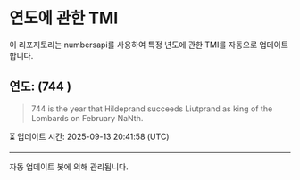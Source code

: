 
# 연도에 관한 TMI

이 리포지토리는 numbersapi를 사용하여 특정 년도에 관한 TMI를 자동으로 업데이트합니다.

## 연도: (744 )
> 744 is the year that Hildeprand succeeds Liutprand as king of the Lombards on February NaNth.

⏳ 업데이트 시간: 2025-09-13 20:41:58 (UTC)

---
자동 업데이트 봇에 의해 관리됩니다.

